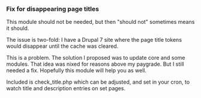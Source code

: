 ### Fix for disappearing page titles ###

This module should not be needed, but then "should not" sometimes means it should.

The issue is two-fold: I have a Drupal 7 site where the page title tokens would disappear until the cache was cleared.

This is a problem. The solution I proposed was to update core and some modules. That idea was nixed for reasons above my paygrade. But I still needed a fix.
Hopefully this module will help you as well.

Included is check_title.php which can be adjusted, and set in your cron, to watch title and description entries on set pages.
